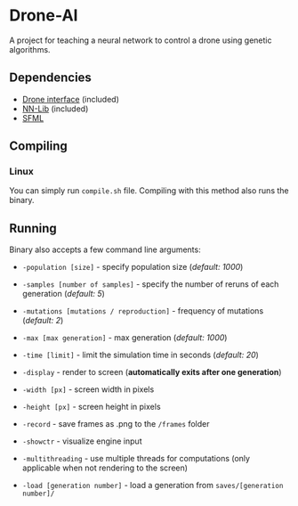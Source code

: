 # Drone-AI

A project for teaching a neural network to control a drone using genetic algorithms.

## Dependencies
* [Drone interface](https://github.com/gregora/Drone) (included)
* [NN-Lib](https://github.com/gregora/NN-Lib) (included)
* [SFML](https://www.sfml-dev.org/)

## Compiling

### Linux
You can simply run `compile.sh` file. Compiling with this method also runs the binary.

## Running
Binary also accepts a few command line arguments:

* `-population [size]` - specify population size (*default: 1000*)
* `-samples [number of samples]` - specify the number of reruns of each generation (*default: 5*)
* `-mutations [mutations / reproduction]` - frequency of mutations (*default: 2*)
* `-max [max generation]` - max generation (*default: 1000*)
* `-time [limit]` - limit the simulation time in seconds (*default: 20*)

* `-display` - render to screen (**automatically exits after one generation**)
* `-width [px]` - screen width in pixels
* `-height [px]` - screen height in pixels
* `-record` - save frames as .png to the `/frames` folder
* `-showctr` - visualize engine input

* `-multithreading` - use multiple threads for computations (only applicable when not rendering to the screen)

* `-load [generation number]` - load a generation from `saves/[generation number]/`
